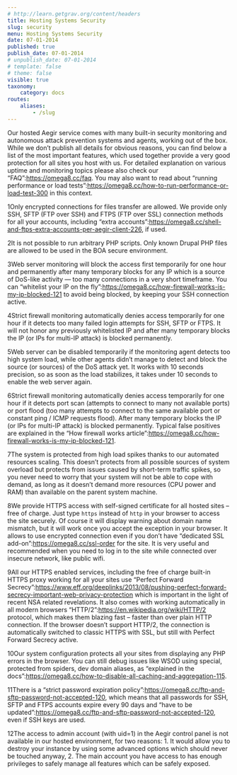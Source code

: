 ```yaml
---
# http://learn.getgrav.org/content/headers
title: Hosting Systems Security
slug: security
menu: Hosting Systems Security
date: 07-01-2014
published: true
publish_date: 07-01-2014
# unpublish_date: 07-01-2014
# template: false
# theme: false
visible: true
taxonomy:
    category: docs
routes:
    aliases:
        - /slug
---
```


Our hosted Aegir service comes with many built-in security monitoring and autonomous attack prevention systems and agents, working out of the box. While we don’t publish all details for obvious reasons, you can find below a list of the most important features, which used together provide a very good protection for all sites you host with us. For detailed explanation on various uptime and monitoring topics please also check our  “FAQ”:https://omega8.cc/faq. You may also want to read about “running performance or load tests”:https://omega8.cc/how-to-run-performance-or-load-test-300 in this context.

1Only encrypted connections for files transfer are allowed. We provide only SSH, SFTP (FTP over SSH) and FTPS (FTP over SSL) connection methods for all your accounts, including “extra accounts”:https://omega8.cc/shell-and-ftps-extra-accounts-per-aegir-client-226, if used.

2It is not possible to run arbitrary PHP scripts. Only known Drupal PHP files are allowed to be used in the BOA secure environment.

3Web server monitoring will block the access first temporarily for one hour and permanently after many temporary blocks for any IP which is a source of DoS-like activity — too many connections in a very short timeframe. You can “whitelist your IP on the fly”:https://omega8.cc/how-firewall-works-is-my-ip-blocked-121 to avoid being blocked, by keeping your SSH connection active.

4Strict firewall monitoring automatically denies access temporarily for one hour if it detects too many failed login attempts for SSH, SFTP or FTPS. It will not honor any previously whitelisted IP and after many temporary blocks the IP (or IPs for multi-IP attack) is blocked permanently.

5Web server can be disabled temporarily if the monitoring agent detects too high system load, while other agents didn’t manage to detect and block the source (or sources) of the DoS attack yet. It works with 10 seconds precision, so as soon as the load stabilizes, it takes under 10 seconds to enable the web server again.

6Strict firewall monitoring automatically denies access temporarily for one hour if it detects port scan (attempts to connect to many not available ports) or port flood (too many attempts to connect to the same available port or constant ping / ICMP requests flood). After many temporary blocks the IP (or IPs for multi-IP attack) is blocked permanently. Typical false positives are explained in the “How firewall works article”:https://omega8.cc/how-firewall-works-is-my-ip-blocked-121.

7The system is protected from high load spikes thanks to our automated resources scaling. This doesn’t protects from all possible sources of system overload but protects from issues caused by short-term traffic spikes, so you never need to worry that your system will not be able to cope with demand, as long as it doesn’t demand more resources (CPU power and RAM) than available on the parent system machine.

8We provide HTTPS access with self-signed certificate for all hosted sites – free of charge. Just type `https` instead of `http` in your browser to access the site securely. Of course it will display warning about domain name mismatch, but it will work once you accept the exception in your browser. It allows to use encrypted connection even if you don’t have “dedicated SSL add-on”:https://omega8.cc/ssl-order for the site. It is very useful and recommended when you need to log in to the site while connected over insecure network, like public wifi.

9All our HTTPS enabled services, including the free of charge built-in HTTPS proxy working for all your sites use “Perfect Forward Secrecy”:https://www.eff.org/deeplinks/2013/08/pushing-perfect-forward-secrecy-important-web-privacy-protection which is important in the light of recent NSA related revelations. It also comes with working automatically in all modern browsers “HTTP/2”:https://en.wikipedia.org/wiki/HTTP/2 protocol, which makes them blazing fast – faster than over plain HTTP connection. If the browser doesn’t support HTTP/2, the connection is automatically switched to classic HTTPS with SSL, but still with Perfect Forward Secrecy active.

10Our system configuration protects all your sites from displaying any PHP errors in the browser. You can still debug issues like WSOD using special, protected from spiders, dev domain aliases, as “explained in the docs”:https://omega8.cc/how-to-disable-all-caching-and-aggregation-115.

11There is a “strict password expiration policy”:https://omega8.cc/ftp-and-sftp-password-not-accepted-120, which means that all passwords for SSH, SFTP and FTPS accounts expire every 90 days and “have to be updated”:https://omega8.cc/ftp-and-sftp-password-not-accepted-120, even if SSH keys are used.

12The access to admin account (with uid=1) in the Aegir control panel is not available in our hosted environment, for two reasons: 1. It would allow you to destroy your instance by using some advanced options which should never be touched anyway, 2. The main account you have access to has enough privileges to safely manage all features which can be safely exposed.